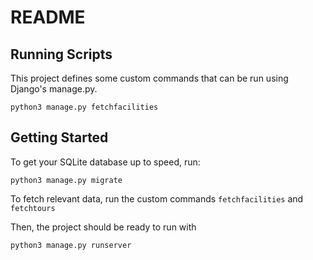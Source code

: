 # README
## Running Scripts
This project defines some custom commands that can be run using Django's manage.py.
```
python3 manage.py fetchfacilities
```

## Getting Started
To get your SQLite database up to speed, run:
```
python3 manage.py migrate
```

To fetch relevant data, run the custom commands `fetchfacilities` and `fetchtours`

Then, the project should be ready to run with
```
python3 manage.py runserver
```
